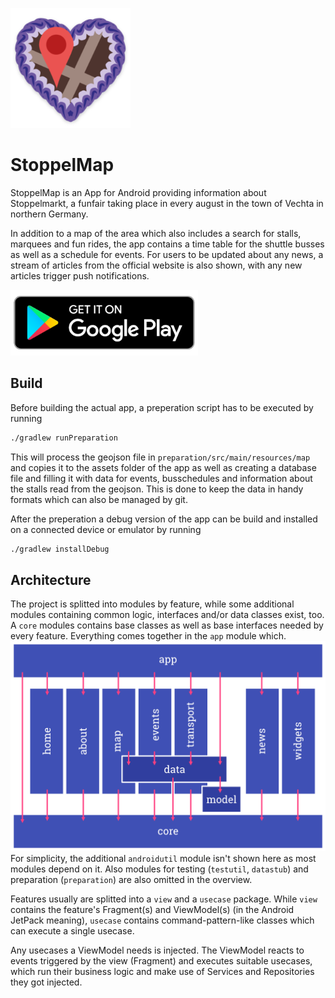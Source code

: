 ![icon](.gitlab/stoppelmap_logo.png)

# StoppelMap

StoppelMap is an App for Android providing information about Stoppelmarkt, a funfair taking place in every august in the town of Vechta in northern Germany.

In addition to a map of the area which also includes a search for stalls, marquees and fun rides, the app contains a time table for the shuttle busses as well as a schedule for events. For users to be updated about any news, a stream of articles from the official website is also shown, with any new articles trigger push notifications.

[![icon](.gitlab/google_play_badge.png)](https://play.google.com/store/apps/details?id=com.jonasgerdes.stoppelmap)

## Build

Before building the actual app, a preperation script has to be executed by running

```sh
./gradlew runPreparation
```

This will process the geojson file in `preparation/src/main/resources/map` and copies it to the assets folder of the app as well as creating a database file and filling it with data for events, busschedules and information about the stalls read from the geojson.
This is done to keep the data in handy formats which can also be managed by git.

After the preperation a debug version of the app can be build and installed on a connected device or emulator by running

```sh
./gradlew installDebug
```

## Architecture

The project is splitted into modules by feature, while some additional modules containing common logic, interfaces and/or data classes exist, too.
A `core` modules contains base classes as well as base interfaces needed by every feature. Everything comes together in the `app` module which.
![modules](.gitlab/modules.png)
For simplicity, the additional `androidutil` module isn't shown here as most modules depend on it. Also modules for testing (`testutil`, `datastub`) and preparation (`preparation`) are also omitted in the overview.

Features usually are splitted into a `view` and a `usecase` package. While `view` contains the feature's Fragment(s) and ViewModel(s) (in the Android JetPack meaning), `usecase` contains command-pattern-like classes which can execute a single usecase.

Any usecases a ViewModel needs is injected. The ViewModel reacts to events triggered by the view (Fragment) and executes suitable usecases, which run their business logic and make use of Services and Repositories they got injected.
